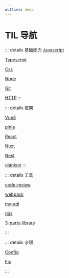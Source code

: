 ```yaml
---
outline: deep
---
```


# TIL 导航

::: details 基础能力
[Javascript](./javascript/download.md)

[Typescript](./typescript/basic-object-and-function.md)

[Css](./css/layout-1.md)

[Node](./node/using-js-as-shell-script-in-linux.md)

[Git](./git/01.pull-git-repository.md)

[HTTP](./http/HTTP-request-and-response-header.md)
:::

::: details 框架

[Vue3](./vue3/get-component-instance-in-setup.md)

[pinia](./pinia/基本示例.md)

[React](./react/avoid-mutation.md)

[Nuxt](./nuxt/middleware.md)

[Nest](./nest/aop架构(一)%20中间件和路由守卫.md)

[qiankun](./qiankun/01.注册、接入微应用.md)
:::

::: details 工具

[code-review](./code-review/flat.md)

[webpack](./webpack/compression-webpack-plugin配置.md)

[my-sql](./my-sql/foreign-key-and-join-on.md)

[rxjs](./rxjs/create-operator.md)

[3-party-library](./3-party-library/mockjs-DPD.md)

:::

::: details 杂项

[Config](./config/off-hibernate.md)

[Fix](./fix/nvm-president-problem-for-mac.md)

:::
